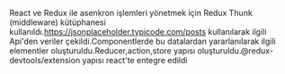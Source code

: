 React ve Redux ile asenkron işlemleri yönetmek için  Redux Thunk  (middleware) kütüphanesi kullanıldı.https://jsonplaceholder.typicode.com/posts kullanılarak ilgili Api'den veriler çekildi.Componentlerde bu datalardan yararlanılarak ilgili elementler oluşturuldu.Reducer,action,store yapısı oluşturuldu.@redux-devtools/extension yapısı react'te entegre edildi

